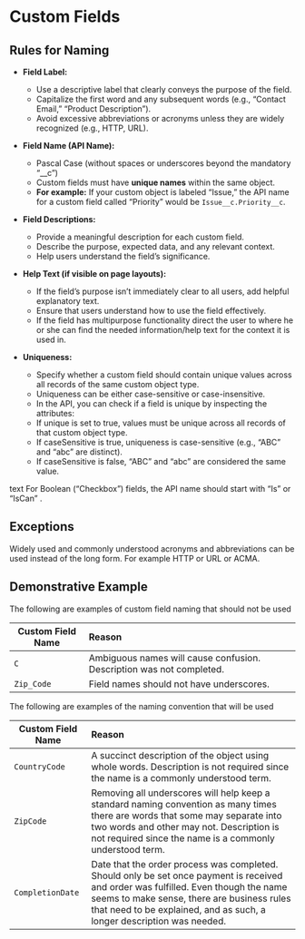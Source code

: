 # Custom Fields

## Rules for Naming

- **Field Label:**
    - Use a descriptive label that clearly conveys the purpose of the field.
    - Capitalize the first word and any subsequent words (e.g., “Contact Email,” “Product Description”).
    - Avoid excessive abbreviations or acronyms unless they are widely recognized (e.g., HTTP, URL).

- **Field Name (API Name):**
    - Pascal Case (without spaces or underscores beyond the mandatory “__c”)
    - Custom fields must have **unique names** within the same object.
    - **For example:** If your custom object is labeled “Issue,” the API name for a custom field called “Priority” would be ```Issue__c.Priority__c```.

- **Field Descriptions:**
    - Provide a meaningful description for each custom field.
    - Describe the purpose, expected data, and any relevant context.
    - Help users understand the field’s significance.

- **Help Text (if visible on page layouts):**
    - If the field’s purpose isn’t immediately clear to all users, add helpful explanatory text.
    - Ensure that users understand how to use the field effectively.
    - If the field has multipurpose functionality direct the user to where he or she can find the needed information/help text for the context it is used in.

- **Uniqueness:** 
    - Specify whether a custom field should contain unique values across all records of the same custom object type.
    - Uniqueness can be either case-sensitive or case-insensitive.
    - In the API, you can check if a field is unique by inspecting the attributes:
    - If unique is set to true, values must be unique across all records of that custom object type.
    - If caseSensitive is true, uniqueness is case-sensitive (e.g., “ABC” and “abc” are distinct).
    - If caseSensitive is false, “ABC” and “abc” are considered the same value.

text
For Boolean (“Checkbox”) fields, the API name should start with “Is” or “IsCan” .

## Exceptions

Widely used and commonly understood acronyms and abbreviations can be used instead of the long form. For example HTTP or URL or ACMA.

## Demonstrative Example

The following are examples of custom field naming that should not be used 

| Custom Field Name |  Reason |
|-------------------|:--------|
```C``` | Ambiguous names will cause confusion. Description was not completed. 
```Zip_Code``` | Field names should not have underscores. 

The following are examples of the naming convention that will be used 

| Custom Field Name | Reason 
|-------------------|:--------|
```CountryCode``` | A succinct description of the object using whole words. Description is not required since the name is a commonly understood term. 
```ZipCode``` | Removing all underscores will help keep a standard naming convention as many times there are words that some may separate into two words and other may not. Description is not required since the name is a commonly understood term. 
```CompletionDate``` | Date that the order process was completed. Should only be set once payment is received and order was fulfilled. Even though the name seems to make sense, there are business rules that need to be explained, and as such, a longer description was needed.
